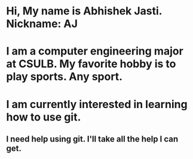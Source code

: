 # Hi, My name is Abhishek Jasti. Nickname: AJ
# I am a computer engineering major at CSULB. My favorite hobby is to play sports. Any sport.
  # I am currently interested in learning how to use git. 
  ## I need help using git. I'll take all the help I can get.

